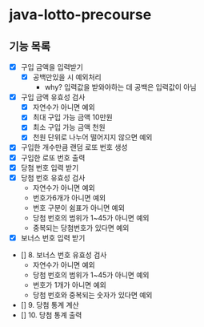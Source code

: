 # java-lotto-precourse

## 기능 목록

- [x] 구입 금액을 입력받기
    - [x] 공백만있을 시 예외처리
        - why? 입력값을 받와야하는 데 공백은 입력값이 아님
- [x] 구입 금액 유효성 검사
    - [x] 자연수가 아니면 예외
    - [x] 최대 구입 가능 금액 10만원
    - [x] 최소 구입 가능 금액 천원
    - [x] 천원 단위로 나누어 떨어지지 않으면 예외
- [x] 구입한 개수만큼 랜덤 로또 번호 생성
- [x] 구입한 로또 번호 출력
- [x] 당첨 번호 입력 받기
- [x] 당첨 번호 유효성 검사
    - 자연수가 아니면 예외
    - 번호가6개가 아니면 예외
    - 번호 구분이 쉼표가 아니면 예외
    - 당첨 번호의 범위가 1~45가 아니면 예외
    - 중복되는 당첨번호가 있다면 예외
- [x] 보너스 번호 입력 받기
- [] 8. 보너스 번호 유효성 검사
    - 자연수가 아니면 예외
    - 당첨 번호의 범위가 1~45가 아니면 예외
    - 번호가 1개가 아니면 예외
    - 당첨 번호와 중복되는 숫자가 있다면 예외
- [] 9. 당첨 통계 계산
- [] 10. 당첨 통계 출력
